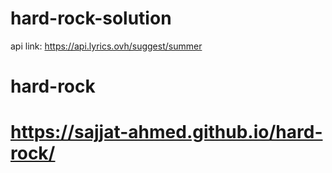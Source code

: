 # hard-rock-solution
api link: https://api.lyrics.ovh/suggest/summer
# hard-rock
# https://sajjat-ahmed.github.io/hard-rock/
